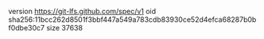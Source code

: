 version https://git-lfs.github.com/spec/v1
oid sha256:11bcc262d8501f3bbf447a549a783cdb83930ce52d4efca68287b0bf0dbe30c7
size 37638

